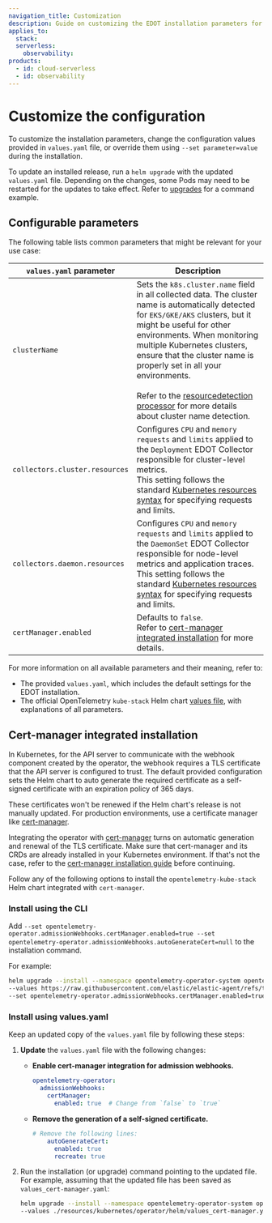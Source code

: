 ```yaml
---
navigation_title: Customization
description: Guide on customizing the EDOT installation parameters for Kubernetes monitoring.
applies_to:
  stack:
  serverless:
    observability:
products:
  - id: cloud-serverless
  - id: observability
---
```


# Customize the configuration

To customize the installation parameters, change the configuration values provided in `values.yaml` file, or override them using `--set parameter=value` during the installation.

To update an installed release, run a `helm upgrade` with the updated `values.yaml` file. Depending on the changes, some Pods may need to be restarted for the updates to take effect. Refer to [upgrades](/reference/use-cases/kubernetes/upgrade.md) for a command example.

## Configurable parameters

The following table lists common parameters that might be relevant for your use case:

| `values.yaml` parameter          |     Description      |
|----------------------------------|----------------------|
| `clusterName`                    | Sets the `k8s.cluster.name` field in all collected data. The cluster name is automatically detected for `EKS/GKE/AKS` clusters, but it might be useful for other environments. When monitoring multiple Kubernetes clusters, ensure that the cluster name is properly set in all your environments.<br><br>Refer to the [resourcedetection processor](https://github.com/open-telemetry/opentelemetry-collector-contrib/blob/main/processor/resourcedetectionprocessor/README.md#cluster-name) for more details about cluster name detection. |
| `collectors.cluster.resources`   | Configures `CPU` and `memory` `requests` and `limits` applied to the `Deployment` EDOT Collector responsible for cluster-level metrics.<br>This setting follows the standard [Kubernetes resources syntax](https://kubernetes.io/docs/concepts/configuration/manage-resources-containers/#requests-and-limits) for specifying requests and limits. |
| `collectors.daemon.resources`    | Configures `CPU` and `memory` `requests` and `limits` applied to the `DaemonSet` EDOT Collector responsible for node-level metrics and application traces.<br>This setting follows the standard [Kubernetes resources syntax](https://kubernetes.io/docs/concepts/configuration/manage-resources-containers/#requests-and-limits) for specifying requests and limits. |
| `certManager.enabled`    | Defaults to `false`.<br>Refer to [cert-manager integrated installation](#cert-manager-integrated-installation) for more details. |

For more information on all available parameters and their meaning, refer to:

* The provided `values.yaml`, which includes the default settings for the EDOT installation.
* The official OpenTelemetry `kube-stack` Helm chart [values file](https://github.com/elastic/elastic-agent/blob/main/deploy/helm/edot-collector/kube-stack/values.yaml), with explanations of all parameters.

## Cert-manager integrated installation

In Kubernetes, for the API server to communicate with the webhook component created by the operator, the webhook requires a TLS certificate that the API server is configured to trust. The default provided configuration sets the Helm chart to auto generate the required certificate as a self-signed certificate with an expiration policy of 365 days. 

These certificates won't be renewed if the Helm chart's release is not manually updated. For production environments, use a certificate manager like [cert-manager](https://cert-manager.io/docs/installation/).

Integrating the operator with [cert-manager](https://cert-manager.io/) turns on automatic generation and renewal of the TLS certificate. Make sure that cert-manager and its CRDs are already installed in your Kubernetes environment. If that's not the case, refer to the [cert-manager installation guide](https://cert-manager.io/docs/installation/) before continuing.

Follow any of the following options to install the `opentelemetry-kube-stack` Helm chart integrated with `cert-manager`.

### Install using the CLI

Add `--set opentelemetry-operator.admissionWebhooks.certManager.enabled=true --set opentelemetry-operator.admissionWebhooks.autoGenerateCert=null` to the installation command.

For example:

```bash subs=true
helm upgrade --install --namespace opentelemetry-operator-system opentelemetry-kube-stack open-telemetry/opentelemetry-kube-stack \
--values https://raw.githubusercontent.com/elastic/elastic-agent/refs/tags/v{{edot-collector-version}}/deploy/helm/edot-collector/kube-stack/values.yaml --version 0.3.3 \
--set opentelemetry-operator.admissionWebhooks.certManager.enabled=true --set opentelemetry-operator.admissionWebhooks.autoGenerateCert=null
```

### Install using values.yaml

Keep an updated copy of the `values.yaml` file by following these steps:

  1. **Update** the `values.yaml` file with the following changes:

      - **Enable cert-manager integration for admission webhooks.**

        ```yaml
        opentelemetry-operator:
          admissionWebhooks:
            certManager:
              enabled: true  # Change from `false` to `true`
        ```

      - **Remove the generation of a self-signed certificate.**

        ```yaml
        # Remove the following lines:
            autoGenerateCert:
              enabled: true
              recreate: true
        ```

  2. Run the installation (or upgrade) command pointing to the updated file. For example, assuming that the updated file has been saved as `values_cert-manager.yaml`:

      ```bash
      helm upgrade --install --namespace opentelemetry-operator-system opentelemetry-kube-stack open-telemetry/opentelemetry-kube-stack \
      --values ./resources/kubernetes/operator/helm/values_cert-manager.yaml --version 0.3.3
      ```

